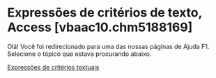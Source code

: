 
# Expressões de critérios de texto, Access [vbaac10.chm5188169]

Olá! Você foi redirecionado para uma das nossas páginas de Ajuda F1. Selecione o tópico que estava procurando abaixo.

[Expressões de critérios textuais](http://msdn.microsoft.com/library/c90dbb94-daab-5ccb-4cb1-c7771d8c4fc1%28Office.15%29.aspx)
